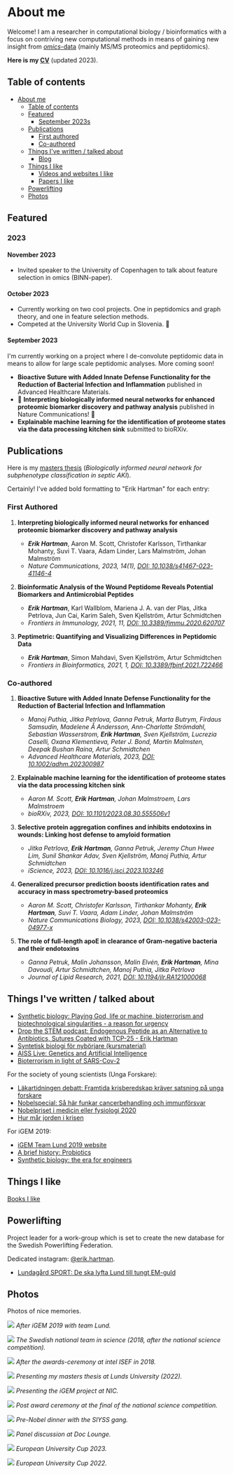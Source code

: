 # About me


Welcome! I am a researcher in computational biology / bioinformatics with a focus on contriving new computational methods in means of gaining new insight from [_omics_-data](https://en.wikipedia.org/wiki/Omics) (mainly MS/MS proteomics and peptidomics).

**Here is my [CV](/docs/CV2023.pdf)** (updated 2023).

## Table of contents  

- [About me](#about-me)
  - [Table of contents](#table-of-contents)
  - [Featured](#featured)
    - [September 2023s](#september-2023s)
  - [Publications ](#publications-)
    - [First authored](#first-authored)
    - [Co-authored](#co-authored)
  - [Things I've written / talked about ](#things-ive-written--talked-about-)
    - [Blog](#blog)
  - [Things I like ](#things-i-like-)
    - [Videos and websites I like ](#videos-and-websites-i-like-)
    - [Papers I like ](#papers-i-like-)
  - [Powerlifting](#powerlifting)
  - [Photos](#photos)


## Featured


### 2023  

#### November 2023
- Invited speaker to the University of Copenhagen to talk about feature selection in omics (BINN-paper).

#### October 2023
- Currently working on two cool projects. One in peptidomics and graph theory, and one in feature selection methods.
- Competed at the University World Cup in Slovenia. 🥉

#### September 2023

I'm currently working on a project where I de-convolute peptidomic data in means to allow for large scale peptidomic analyses. More coming soon!

- **Bioactive Suture with Added Innate Defense Functionality for the Reduction of Bacterial Infection and Inflammation** published in Advanced Healthcare Materials.
- 🥳 **Interpreting biologically informed neural networks for enhanced proteomic biomarker discovery and pathway analysis** published in Nature Communications! 🥳
- **Explainable machine learning for the identification of proteome states via the data processing kitchen sink** submitted to bioRXiv.



## Publications <a name="publications"></a>

Here is my [masters thesis](https://lup.lub.lu.se/student-papers/search/publication/9103197) (_Biologically informed neural network for subphenotype classification in septic AKI_).

Certainly! I've added bold formatting to "Erik Hartman" for each entry:

### First Authored

1. **Interpreting biologically informed neural networks for enhanced proteomic biomarker discovery and pathway analysis**
   - ***Erik Hartman***, Aaron M. Scott, Christofer Karlsson, Tirthankar Mohanty, Suvi T. Vaara, Adam Linder, Lars Malmström, Johan Malmström
   - *Nature Communications, 2023, 14(1), [DOI: 10.1038/s41467-023-41146-4](https://doi.org/10.1038/s41467-023-41146-4)*

2. **Bioinformatic Analysis of the Wound Peptidome Reveals Potential Biomarkers and Antimicrobial Peptides**
   - ***Erik Hartman***, Karl Wallblom, Mariena J. A. van der Plas, Jitka Petrlova, Jun Cai, Karim Saleh, Sven Kjellström, Artur Schmidtchen
   - *Frontiers in Immunology, 2021, 11, [DOI: 10.3389/fimmu.2020.620707](https://doi.org/10.3389/fimmu.2020.620707)*

3. **Peptimetric: Quantifying and Visualizing Differences in Peptidomic Data**
   - ***Erik Hartman***, Simon Mahdavi, Sven Kjellström, Artur Schmidtchen
   - *Frontiers in Bioinformatics, 2021, 1, [DOI: 10.3389/fbinf.2021.722466](https://doi.org/10.3389/fbinf.2021.722466)*

### Co-authored

1. **Bioactive Suture with Added Innate Defense Functionality for the Reduction of Bacterial Infection and Inflammation**
   - *Manoj Puthia, Jitka Petrlova, Ganna Petruk, Marta Butrym, Firdaus Samsudin, Madelene Å Andersson, Ann-Charlotte Strömdahl, Sebastian Wasserstrom, ***Erik Hartman***, Sven Kjellström, Lucrezia Caselli, Oxana Klementieva, Peter J. Bond, Martin Malmsten, Deepak Bushan Raina, Artur Schmidtchen*
   - *Advanced Healthcare Materials, 2023, [DOI: 10.1002/adhm.202300987](https://doi.org/10.1002/adhm.202300987)*

2. **Explainable machine learning for the identification of proteome states via the data processing kitchen sink**
   - *Aaron M. Scott, ***Erik Hartman***, Johan Malmstroem, Lars Malmstroem*
   - *bioRXiv, 2023, [DOI: 10.1101/2023.08.30.555506v1](https://www.biorxiv.org/content/10.1101/2023.08.30.555506v1)*

3. **Selective protein aggregation confines and inhibits endotoxins in wounds: Linking host defense to amyloid formation**
   - *Jitka Petrlova, ***Erik Hartman***, Ganna Petruk, Jeremy Chun Hwee Lim, Sunil Shankar Adav, Sven Kjellström, Manoj Puthia, Artur Schmidtchen*
   - *iScience, 2023, [DOI: 10.1016/j.isci.2023.103246](https://www.sciencedirect.com/science/article/pii/S258900422302028X)*

4. **Generalized precursor prediction boosts identification rates and accuracy in mass spectrometry-based proteomics**
   - *Aaron M. Scott, Christofer Karlsson, Tirthankar Mohanty, ***Erik Hartman***, Suvi T. Vaara, Adam Linder, Johan Malmström*
   - *Nature Communications Biology, 2023, [DOI: 10.1038/s42003-023-04977-x](https://www.nature.com/articles/s42003-023-04977-x)*

5. **The role of full-length apoE in clearance of Gram-negative bacteria and their endotoxins**
   - *Ganna Petruk, Malin Johansson, Malin Elvén, ***Erik Hartman***, Mina Davoudi, Artur Schmidtchen, Manoj Puthia, Jitka Petrlova*
   - *Journal of Lipid Research, 2021, [DOI: 10.1194/jlr.RA121000068](https://www.jlr.org/article/S0022-2275(21)00068-7/fulltext)*

## Things I've written / talked about <a name="written">

- [Synthetic biology: Playing God, life or machine, bioterrorism and biotechnological singularities - a reason for urgency](/posts/synthethics.md)
- [Drop the STEM podcast: Endogenous Peptide as an Alternative to Antibiotics, Sutures Coated with TCP-25 - Erik Hartman](https://soundcloud.com/user-997890267/14-endogenous-peptide-as-an-alternative-to-antibiotics-sutures-coated-with-tcp-25-erik-hartman)
- [Syntetisk biologi för nybörjare (kursmaterial)](/docs/synthetic-biology-for-beginners.pdf)
- [AISS Live: Genetics and Artificial Intelligence](https://www.youtube.com/watch?v=lv9vgVm-AEo&t=3274s&ab_channel=TheArtificialIntelligenceStudentSocietyatUP)
- [Bioterrorism in light of SARS-Cov-2](/posts/corona-epidemic-eye-opener.md)

For the society of young scientists (Unga Forskare):

- [Läkartidningen debatt: Framtida krisberedskap kräver satsning på unga forskare](https://lakartidningen.se/opinion/debatt/2020/06/framtida-krisberedskap-kraver-satsning-pa-unga-forskare/)
- [Nobelspecial: Så här funkar cancerbehandling och immunförsvar](https://ungaforskare.se/2018/10/01/nobelspecial-med-erik-hartman-sa-funkar-cancerbehandling-och-immunforsvar/)
- [Nobelpriset i medicin eller fysiologi 2020](https://ungaforskare.se/2020/10/05/nobelpriset-i-medicin-eller-fysiologi/?fbclid=IwAR2VYsx1IQdsxrsezI62ZJrkNbvUHf2vk3DTEIalv_4bgIzytJsBNUkuS7g)
- [Hur mår jorden i krisen](https://ungaforskare.se/2020/04/22/earth-day-hur-mar-jorden-i-krisen/?fbclid=IwAR0LMFwiFbVNG5ppnjSs1QQdA1ZmykmavDdxPXW79fqIyMN3kh1IK21c3vE)

For iGEM 2019:

- [iGEM Team Lund 2019 website](https://2019.igem.org/Team:Lund)
- [A brief history: Probiotics](/posts/a-brief-history-probiotics.md)
- [Synthetic biology: the era for engineers](/posts/synthetic-biology-the-era-for-engineers.md)


## Things I like <a name="likes"></a>

[Books I like](/pages/books.md)


## Powerlifting

Project leader for a work-group which is set to create the new database for the Swedish Powerlifting Federation.

Dedicated instagram: [@erik.hartman](https://www.instagram.com/erik.hartman/?hl=en).

- [Lundagård SPORT: De ska lyfta Lund till tungt EM-guld](https://www.lundagard.se/2022/02/08/sport-de-ska-lyfta-lund-till-tungt-em-guld/)

## Photos

Photos of nice memories.

![](/img/igem.jpg)
_After iGEM 2019 with team Lund._

![](/img/ufl.jpeg)
_The Swedish national team in science (2018, after the national science competition)._

![](/img/nikita-och-erik-grand-award-2018.jpg)
_After the awards-ceremony at intel ISEF in 2018._

![](/img/master_thesis.jpg)
_Presenting my masters thesis at Lunds University (2022)._

![](/img/nordic.jpg)
_Presenting the iGEM project at NIC._

![](/img/uuf.jpg)
_Post award ceremony at the final of the national science competition._

![](/img/nobel.jpg)
_Pre-Nobel dinner with the SIYSS gang._

![](/img/doc.jpg)
_Panel discussion at Doc Lounge._

![](/img/unicup2023.jpg)
_European University Cup 2023._

![](/img/unicup2022.jpg)
_European University Cup 2022._
